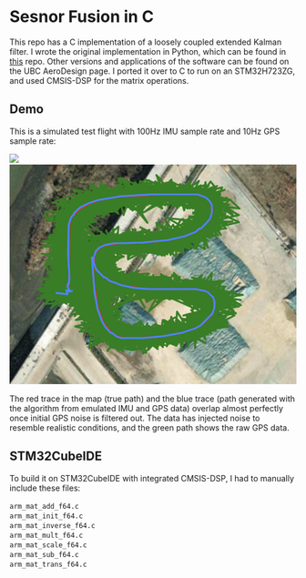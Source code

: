 # Sesnor Fusion in C

This repo has a C implementation of a loosely coupled extended Kalman filter. I wrote the original implementation in Python, which can be found in [this](https://github.com/Egray180/sensor-fusion-testing) repo. Other versions and applications of the software can be found on the UBC AeroDesign page. I ported it over to C to run on an STM32H723ZG, and used CMSIS-DSP for the matrix operations. 

## Demo
This is a simulated test flight with 100Hz IMU sample rate and 10Hz GPS sample rate:

![](images/cfusion_test1.gif)
![](images/cfusion_map1.png)

The red trace in the map (true path) and the blue trace (path generated with the algorithm from emulated IMU and GPS data) overlap almost perfectly once
initial GPS noise is filtered out. The data has injected noise to resemble realistic conditions, and the green path shows the raw GPS data. 

## STM32CubeIDE

To build it on STM32CubeIDE with integrated CMSIS-DSP, I had to manually include these files:

`arm_mat_add_f64.c`  
`arm_mat_init_f64.c`  
`arm_mat_inverse_f64.c`  
`arm_mat_mult_f64.c`  
`arm_mat_scale_f64.c`  
`arm_mat_sub_f64.c`  
`arm_mat_trans_f64.c`
